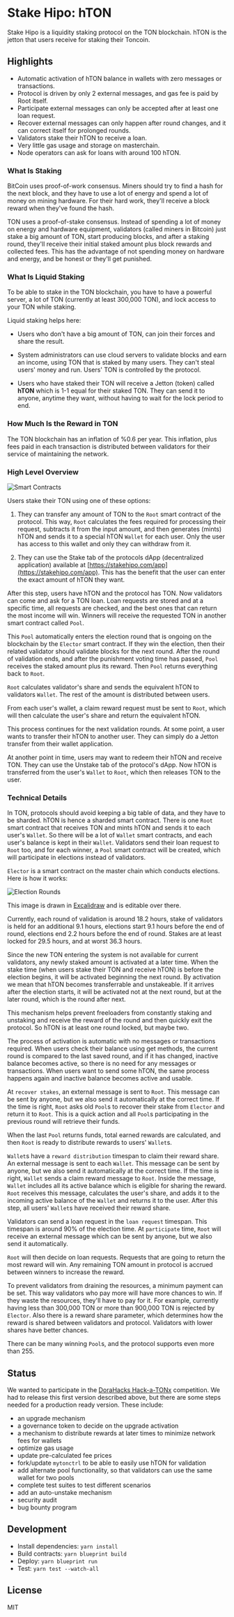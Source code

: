 # Stake Hipo: hTON

Stake Hipo is a liquidity staking protocol on the TON blockchain. hTON is the jetton that users receive for staking their Toncoin.

## Highlights

- Automatic activation of hTON balance in wallets with zero messages or transactions.
- Protocol is driven by only 2 external messages, and gas fee is paid by Root itself.
- Participate external messages can only be accepted after at least one loan request.
- Recover external messages can only happen after round changes, and it can correct itself for prolonged rounds.
- Validators stake their hTON to receive a loan.
- Very little gas usage and storage on masterchain.
- Node operators can ask for loans with around 100 hTON.

### What Is Staking

BitCoin uses proof-of-work consensus. Miners should try to find a hash for the next block, and they have to use a lot of energy and spend a lot of money on mining hardware. For their hard work, they'll receive a block reward when they've found the hash.

TON uses a proof-of-stake consensus. Instead of spending a lot of money on energy and hardware equipment, validators (called miners in Bitcoin) just stake a big amount of TON, start producing blocks, and after a staking round, they'll receive their initial staked amount plus block rewards and collected fees. This has the advantage of not spending money on hardware and energy, and be honest or they'll get punished.

### What Is Liquid Staking

To be able to stake in the TON blockchain, you have to have a powerful server, a lot of TON (currently at least 300,000 TON), and lock access to your TON while staking.

Liquid staking helps here:

- Users who don't have a big amount of TON, can join their forces and share the result.

- System administrators can use cloud servers to validate blocks and earn an income, using TON that is staked by many users. They can't steal users' money and run. Users' TON is controlled by the protocol.

- Users who have staked their TON will receive a Jetton (token) called **hTON** which is 1-1 equal for their staked TON. They can send it to anyone, anytime they want, without having to wait for the lock period to end.

### How Much Is the Reward in TON

The TON blockchain has an inflation of %0.6 per year. This inflation, plus fees paid in each transaction is distributed between validators for their service of maintaining the network.

### High Level Overview

![Smart Contracts](docs/smart-contracts.excalidraw.png)

Users stake their TON using one of these options:

1. They can transfer any amount of TON to the `Root` smart contract of the protocol. This way, `Root` calculates the fees required for processing their request, subtracts it from the input amount, and then generates (mints) hTON and sends it to a special hTON `Wallet` for each user. Only the user has access to this wallet and only they can withdraw from it.

2. They can use the Stake tab of the protocols dApp (decentralized application) available at [https://stakehipo.com/app](https://stakehipo.com/app). This has the benefit that the user can enter the exact amount of hTON they want.

After this step, users have hTON and the protocol has TON. Now validators can come and ask for a TON loan. Loan requests are stored and at a specific time, all requests are checked, and the best ones that can return the most income will win. Winners will receive the requested TON in another smart contract called `Pool`.

This `Pool` automatically enters the election round that is ongoing on the blockchain by the `Elector` smart contract. If they win the election, then their related validator should validate blocks for the next round. After the round of validation ends, and after the punishment voting time has passed, `Pool` receives the staked amount plus its reward. Then `Pool` returns everything back to `Root`.

`Root` calculates validator's share and sends the equivalent hTON to validators `Wallet`. The rest of the amount is distributed between users.

From each user's wallet, a claim reward request must be sent to `Root`, which will then calculate the user's share and return the equivalent hTON.

This process continues for the next validation rounds. At some point, a user wants to transfer their hTON to another user. They can simply do a Jetton transfer from their wallet application.

At another point in time, users may want to redeem their hTON and receive TON. They can use the Unstake tab of the protocol's dApp. Now hTON is transferred from the user's `Wallet` to `Root`, which then releases TON to the user.

### Technical Details

In TON, protocols should avoid keeping a big table of data, and they have to be sharded. hTON is hence a sharded smart contract. There is one `Root` smart contract that receives TON and mints hTON and sends it to each user's `Wallet`. So there will be a lot of `Wallet` smart contracts, and each user's balance is kept in their `Wallet`. Validators send their loan request to `Root` too, and for each winner, a `Pool` smart contract will be created, which will participate in elections instead of validators.

`Elector` is a smart contract on the master chain which conducts elections. Here is how it works:

![Election Rounds](docs/election-rounds.excalidraw.png)

This image is drawn in [Excalidraw](https://excalidraw.com) and is editable over there.

Currently, each round of validation is around 18.2 hours, stake of validators is held for an additional 9.1 hours, elections start 9.1 hours before the end of round, elections end 2.2 hours before the end of round. Stakes are at least locked for 29.5 hours, and at worst 36.3 hours.

Since the new TON entering the system is not available for current validators, any newly staked amount is activated at a later time. When the stake time (when users stake their TON and receive hTON) is before the election begins, it will be activated beginning the next round. By activation we mean that hTON becomes transferrable and unstakeable. If it arrives after the election starts, it will be activated not at the next round, but at the later round, which is the round after next.

This mechanism helps prevent freeloaders from constantly staking and unstaking and receive the reward of the round and then quickly exit the protocol. So hTON is at least one round locked, but maybe two.

The process of activation is automatic with no messages or transactions required. When users check their balance using get methods, the current round is compared to the last saved round, and if it has changed, inactive balance becomes active, so there is no need for any messages or transactions. When users want to send some hTON, the same process happens again and inactive balance becomes active and usable.

At `recover stakes`, an external message is sent to `Root`. This message can be sent by anyone, but we also send it automatically at the correct time. If the time is right, `Root` asks old `Pool`s to recover their stake from `Elector` and return it to `Root`. This is a quick action and all `Pool`s participating in the previous round will retrieve their funds.

When the last `Pool` returns funds, total earned rewards are calculated, and then `Root` is ready to distribute rewards to users' `Wallet`s.

`Wallet`s have a `reward distribution` timespan to claim their reward share. An external message is sent to each `Wallet`. This message can be sent by anyone, but we also send it automatically at the correct time. If the time is right, `Wallet` sends a claim reward message to `Root`. Inside the message, `Wallet` includes all its active balance which is eligible for sharing the reward. `Root` receives this message, calculates the user's share, and adds it to the incoming active balance of the `Wallet` and returns it to the user. After this step, all users' `Wallet`s have received their reward share.

Validators can send a loan request in the `loan request` timespan. This timespan is around 90% of the election time. At `participate` time, `Root` will receive an external message which can be sent by anyone, but we also send it automatically.

`Root` will then decide on loan requests. Requests that are going to return the most reward will win. Any remaining TON amount in protocol is accrued between winners to increase the reward.

To prevent validators from draining the resources, a minimum payment can be set. This way validators who pay more will have more chances to win. If they waste the resources, they'll have to pay for it. For example, currently having less than 300,000 TON or more than 900,000 TON is rejected by `Elector`. Also there is a reward share parameter, which determines how the reward is shared between validators and protocol. Validators with lower shares have better chances.

There can be many winning `Pool`s, and the protocol supports even more than 255.

## Status

We wanted to participate in the [DoraHacks Hack-a-TONx](https://dorahacks.io/hackathon/hack-a-tonx/) competition. We had to release this first version described above, but there are some steps needed for a production ready version. These include:

- an upgrade mechanism
- a governance token to decide on the upgrade activation
- a mechanism to distribute rewards at later times to minimize network fees for wallets
- optimize gas usage
- update pre-calculated fee prices
- fork/update `mytonctrl` to be able to easily use hTON for validation
- add alternate pool functionality, so that validators can use the same wallet for two pools
- complete test suites to test different scenarios
- add an auto-unstake mechanism
- security audit
- bug bounty program

## Development

- Install dependencies: `yarn install`
- Build contracts: `yarn blueprint build`
- Deploy: `yarn blueprint run`
- Test: `yarn test --watch-all`

## License

MIT
